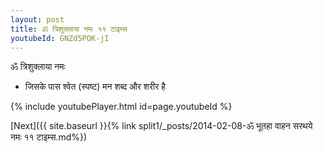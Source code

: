 ```yaml
---
layout: post
title: ॐ त्रिशुक्लाया नमः ११ टाइम्स
youtubeId: GNZd5POK-jI
---
```

 
 
 ॐ त्रिशुक्लाया नमः  
 
 -  जिसके पास श्वेत (स्पष्ट) मन शब्द और शरीर है 
 
  
 
  
 
 
 
 
 
 


{% include youtubePlayer.html id=page.youtubeId %}
 
[Next]({{ site.baseurl }}{% link  split1/_posts/2014-02-08-ॐ भूतहा वाहन सरथये नमः ११ टाइम्स.md%})
 
